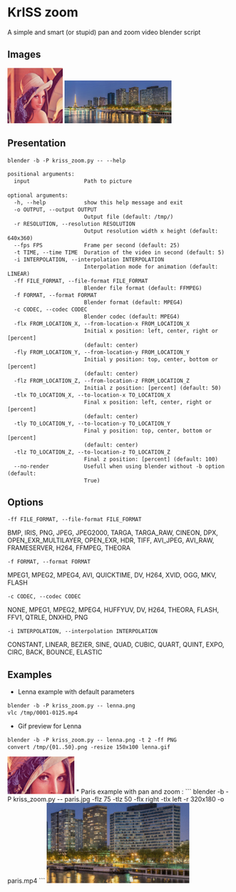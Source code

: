 KrISS zoom
==========
A simple and smart (or stupid) pan and zoom video blender script

Images
------
<a href="https://en.wikipedia.org/wiki/Lenna#/media/File:Lenna.png"><img src="https://github.com/tontof/kriss_zoom/raw/master/lenna.png" width="124" height="124"></a>
<a href="https://commons.wikimedia.org/wiki/Panorama_of_Paris#/media/File:Front_de_Seine_as_seen_from_Pont_Mirabeau_140412_1.jpg"><img src="https://github.com/tontof/kriss_zoom/raw/master/paris.jpg" width="240" height="96"></a>

Presentation
------------

```
blender -b -P kriss_zoom.py -- --help
```

```
positional arguments:
  input                 Path to picture

optional arguments:
  -h, --help            show this help message and exit
  -o OUTPUT, --output OUTPUT
                        Output file (default: /tmp/)
  -r RESOLUTION, --resolution RESOLUTION
                        Output resolution width x height (default: 640x360)
  --fps FPS             Frame per second (default: 25)
  -t TIME, --time TIME  Duration of the video in second (default: 5)
  -i INTERPOLATION, --interpolation INTERPOLATION
                        Interpolation mode for animation (default: LINEAR)
  -ff FILE_FORMAT, --file-format FILE_FORMAT
                        Blender file format (default: FFMPEG)
  -f FORMAT, --format FORMAT
                        Blender format (default: MPEG4)
  -c CODEC, --codec CODEC
                        Blender codec (default: MPEG4)
  -flx FROM_LOCATION_X, --from-location-x FROM_LOCATION_X
                        Initial x position: left, center, right or [percent]
                        (default: center)
  -fly FROM_LOCATION_Y, --from-location-y FROM_LOCATION_Y
                        Initial y position: top, center, bottom or [percent]
                        (default: center)
  -flz FROM_LOCATION_Z, --from-location-z FROM_LOCATION_Z
                        Initial z position: [percent] (default: 50)
  -tlx TO_LOCATION_X, --to-location-x TO_LOCATION_X
                        Final x position: left, center, right or [percent]
                        (default: center)
  -tly TO_LOCATION_Y, --to-location-y TO_LOCATION_Y
                        Final y position: top, center, bottom or [percent]
                        (default: center)
  -tlz TO_LOCATION_Z, --to-location-z TO_LOCATION_Z
                        Final z position: [percent] (default: 100)
  --no-render           Usefull when using blender without -b option (default:
                        True)
```

Options
-------
```
-ff FILE_FORMAT, --file-format FILE_FORMAT
```
BMP, IRIS, PNG, JPEG, JPEG2000, TARGA, TARGA_RAW, CINEON, DPX, OPEN_EXR_MULTILAYER, OPEN_EXR, HDR, TIFF, AVI_JPEG, AVI_RAW, FRAMESERVER, H264, FFMPEG, THEORA

```
-f FORMAT, --format FORMAT
```
MPEG1, MPEG2, MPEG4, AVI, QUICKTIME, DV, H264, XVID, OGG, MKV, FLASH

```
-c CODEC, --codec CODEC
```
NONE, MPEG1, MPEG2, MPEG4, HUFFYUV, DV, H264, THEORA, FLASH, FFV1, QTRLE, DNXHD, PNG

```
-i INTERPOLATION, --interpolation INTERPOLATION
```
CONSTANT, LINEAR, BEZIER, SINE, QUAD, CUBIC, QUART, QUINT, EXPO, CIRC, BACK, BOUNCE, ELASTIC


Examples
--------
* Lenna example with default parameters
```
blender -b -P kriss_zoom.py -- lenna.png
vlc /tmp/0001-0125.mp4
```
* Gif preview for Lenna
```
blender -b -P kriss_zoom.py -- lenna.png -t 2 -ff PNG
convert /tmp/{01..50}.png -resize 150x100 lenna.gif
```
<img src="https://github.com/tontof/kriss_zoom/raw/master/lenna.gif">
* Paris example with pan and zoom :
```
blender -b -P kriss_zoom.py -- paris.jpg -flz 75 -tlz 50 -flx right -tlx left -r 320x180 -o paris.mp4
```
<img src="https://github.com/tontof/kriss_zoom/raw/master/paris.gif">
